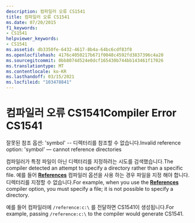 ```yaml
---
description: 컴파일러 오류 CS1541
title: 컴파일러 오류 CS1541
ms.date: 07/20/2015
f1_keywords:
- CS1541
helpviewer_keywords:
- CS1541
ms.assetid: db3350fe-6432-4617-8b4a-64bc6cdf83f8
ms.openlocfilehash: 4176c4050217b671f0048c4592fd3837396c4a20
ms.sourcegitcommit: 0bb8074d524e0dcf165430b744bb143461f17026
ms.translationtype: MT
ms.contentlocale: ko-KR
ms.lasthandoff: 03/15/2021
ms.locfileid: "103478841"
---
```

# <a name="compiler-error-cs1541"></a><span data-ttu-id="23943-103">컴파일러 오류 CS1541</span><span class="sxs-lookup"><span data-stu-id="23943-103">Compiler Error CS1541</span></span>

<span data-ttu-id="23943-104">잘못된 참조 옵션: 'symbol' -- 디렉터리를 참조할 수 없습니다.</span><span class="sxs-lookup"><span data-stu-id="23943-104">Invalid reference option: 'symbol' — cannot reference directories</span></span>  
  
 <span data-ttu-id="23943-105">컴파일러가 특정 파일이 아닌 디렉터리를 지정하려는 시도를 검색했습니다.</span><span class="sxs-lookup"><span data-stu-id="23943-105">The compiler detected an attempt to specify a directory rather than a specific file.</span></span> <span data-ttu-id="23943-106">예를 들어 [**References**](../language-reference/compiler-options/inputs.md#references) 컴파일러 옵션을 사용 하는 경우 파일을 지정 해야 합니다. 디렉터리를 지정할 수 없습니다.</span><span class="sxs-lookup"><span data-stu-id="23943-106">For example, when you use the [**References**](../language-reference/compiler-options/inputs.md#references) compiler option, you must specify a file; it is not possible to specify a directory.</span></span>  
  
 <span data-ttu-id="23943-107">예를 들어 컴파일러에 `/reference:c:\` 를 전달하면 CS1541이 생성됩니다.</span><span class="sxs-lookup"><span data-stu-id="23943-107">For example, passing `/reference:c:\` to the compiler would generate CS1541.</span></span>
